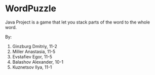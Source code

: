 # WordPuzzle #

Java Project is a game that let you stack parts of the word to the whole word.

By:
  1. Ginzburg Dmitriy, 11-2
  1. Miller Anastasia, 11-5
  1. Evstafiev Egor, 11-5
  1. Balashov Alexander, 10-1
  1. Kuznetsov Ilya, 11-1